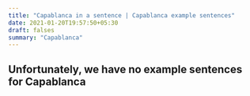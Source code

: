 ```yaml
---
title: "Capablanca in a sentence | Capablanca example sentences"
date: 2021-01-20T19:57:50+05:30
draft: falses
summary: "Capablanca"
---
```

## Unfortunately, we have no example sentences for Capablanca                 

